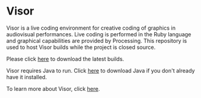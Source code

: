 # Visor

Visor is a live coding environment for creative coding of graphics in audiovisual performances. Live coding is performed in the Ruby language and graphical capabilities are provided by Processing. This repository is used to host Visor builds while the project is closed source.

Please click [here](https://github.com/Visor-Live/visor-builds/releases) to download the latest builds.

Visor requires Java to run. Click [here](https://www.java.com/en/download/) to download Java if you don't already have it installed.

To learn more about Visor, click [here](https://visor-live.github.io/).
